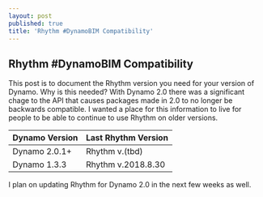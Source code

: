 ```yaml
---
layout: post
published: true
title: 'Rhythm #DynamoBIM Compatibility'
---
```

## Rhythm #DynamoBIM Compatibility

This post is to document the Rhythm version you need for your version of Dynamo. Why is this needed? With Dynamo 2.0 there was a significant chage to the API that causes packages made in 2.0 to no longer be backwards compatible. I wanted a place for this information to live for people to be able to continue to use Rhythm on older versions.


| Dynamo Version | Last Rhythm Version     |
| ----------------------------- | ----------------------- |
| Dynamo 2.0.1+ | Rhythm v.(tbd) |
| Dynamo 1.3.3 | Rhythm v.2018.8.30 |

I plan on updating Rhythm for Dynamo 2.0 in the next few weeks as well.
